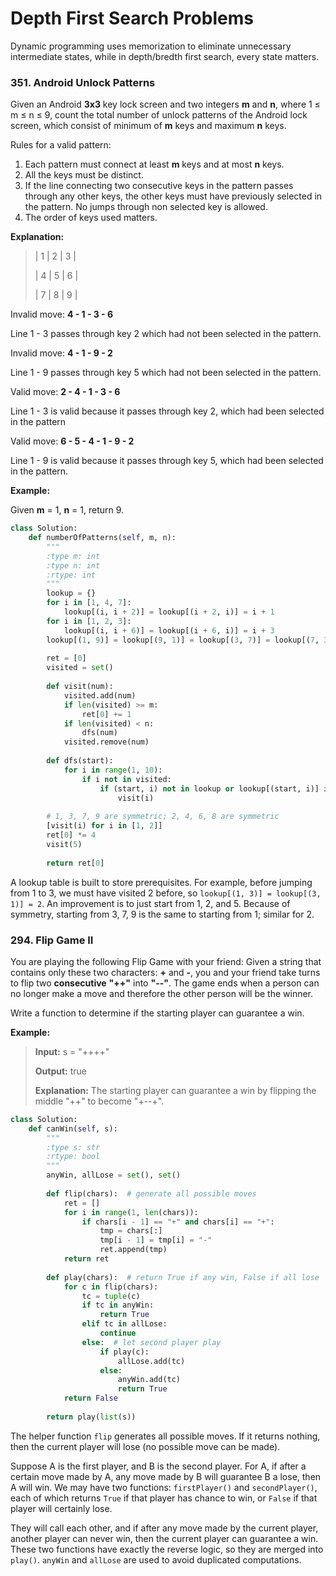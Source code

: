 # Depth First Search Problems

Dynamic programming uses memorization to eliminate unnecessary intermediate states, while in depth/bredth first search, every state matters.

### 351. Android Unlock Patterns

Given an Android **3x3** key lock screen and two integers **m** and **n**, where 1 ≤ m ≤ n ≤ 9, count the total number of unlock patterns of the Android lock screen, which consist of minimum of **m** keys and maximum **n** keys.

Rules for a valid pattern:

1. Each pattern must connect at least **m** keys and at most **n** keys.
2. All the keys must be distinct.
3. If the line connecting two consecutive keys in the pattern passes through any other keys, the other keys must have previously selected in the pattern. No jumps through non selected key is allowed.
4. The order of keys used matters.

**Explanation:**

> | 1 | 2 | 3 |
> 
> | 4 | 5 | 6 |
> 
> | 7 | 8 | 9 |

Invalid move: **4 - 1 - 3 - 6**

Line 1 - 3 passes through key 2 which had not been selected in the pattern.

Invalid move: **4 - 1 - 9 - 2**

Line 1 - 9 passes through key 5 which had not been selected in the pattern.

Valid move: **2 - 4 - 1 - 3 - 6**

Line 1 - 3 is valid because it passes through key 2, which had been selected in the pattern

Valid move: **6 - 5 - 4 - 1 - 9 - 2**

Line 1 - 9 is valid because it passes through key 5, which had been selected in the pattern.

**Example:**

Given **m** = 1, **n** = 1, return 9.

```python
class Solution:
    def numberOfPatterns(self, m, n):
        """
        :type m: int
        :type n: int
        :rtype: int
        """
        lookup = {}
        for i in [1, 4, 7]:
            lookup[(i, i + 2)] = lookup[(i + 2, i)] = i + 1
        for i in [1, 2, 3]:
            lookup[(i, i + 6)] = lookup[(i + 6, i)] = i + 3
        lookup[(1, 9)] = lookup[(9, 1)] = lookup[(3, 7)] = lookup[(7, 3)] = 5
        
        ret = [0]
        visited = set()
        
        def visit(num):
            visited.add(num)
            if len(visited) >= m:
                ret[0] += 1
            if len(visited) < n:
                dfs(num)
            visited.remove(num)
        
        def dfs(start):
            for i in range(1, 10):
                if i not in visited:
                    if (start, i) not in lookup or lookup[(start, i)] in visited:
                        visit(i)
        
        # 1, 3, 7, 9 are symmetric; 2, 4, 6, 8 are symmetric
        [visit(i) for i in [1, 2]]
        ret[0] *= 4
        visit(5)
        
        return ret[0]
```

A lookup table is built to store prerequisites. For example, before jumping from 1 to 3, we must have visited 2 before, so `lookup[(1, 3)] = lookup[(3, 1)] = 2`. An improvement is to just start from 1, 2, and 5. Because of symmetry, starting from 3, 7, 9 is the same to starting from 1; similar for 2.

### 294. Flip Game II

You are playing the following Flip Game with your friend: Given a string that contains only these two characters: **+** and **-**, you and your friend take turns to flip two **consecutive** **"++"** into **"--"**. The game ends when a person can no longer make a move and therefore the other person will be the winner.

Write a function to determine if the starting player can guarantee a win.

**Example:**

> **Input:** s = "++++"
> 
> **Output:** true 
> 
> **Explanation:** The starting player can guarantee a win by flipping the middle "++" to become "+--+".

```python
class Solution:
    def canWin(self, s):
        """
        :type s: str
        :rtype: bool
        """
        anyWin, allLose = set(), set()
        
        def flip(chars):  # generate all possible moves
            ret = []
            for i in range(1, len(chars)):
                if chars[i - 1] == "+" and chars[i] == "+":
                    tmp = chars[:]
                    tmp[i - 1] = tmp[i] = "-"
                    ret.append(tmp)
            return ret
        
        def play(chars):  # return True if any win, False if all lose
            for c in flip(chars):
                tc = tuple(c)
                if tc in anyWin:
                    return True
                elif tc in allLose:
                    continue
                else:  # let second player play
                    if play(c):
                        allLose.add(tc)
                    else:
                        anyWin.add(tc)
                        return True
            return False
        
        return play(list(s))
```

The helper function `flip` generates all possible moves. If it returns nothing, then the current player will lose (no possible move can be made).

Suppose A is the first player, and B is the second player. For A, if after a certain move made by A, any move made by B will guarantee B a lose, then A will win. We may have two functions: `firstPlayer()` and `secondPlayer()`, each of which returns `True` if that player has chance to win, or `False` if that player will certainly lose.

They will call each other, and if after any move made by the current player, another player can never win, then the current player can guarantee a win. These two functions have exactly the reverse logic, so they are merged into `play()`. `anyWin` and `allLose` are used to avoid duplicated computations.